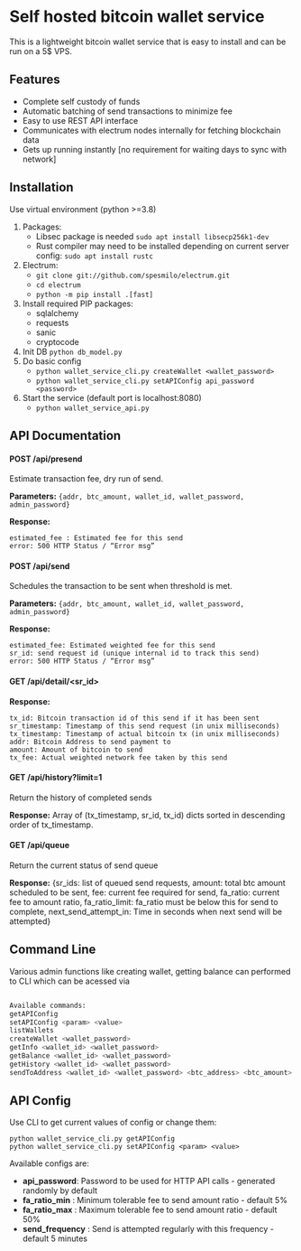 # Self hosted bitcoin wallet service
This is a lightweight bitcoin wallet service that is easy to install and can be run on a 5$ VPS. 

## Features
- Complete self custody of funds
- Automatic batching of send transactions to minimize fee
- Easy to use REST API interface 
- Communicates with electrum nodes internally for fetching blockchain data 
- Gets up running instantly [no requirement for waiting days to sync with network] 

## Installation 
Use virtual environment (python >=3.8)
1. Packages:
    * Libsec package is needed `sudo apt install libsecp256k1-dev`
    * Rust compiler may need to be installed depending on current server config: `sudo apt install rustc`
2. Electrum:
    * `git clone git://github.com/spesmilo/electrum.git`
    * `cd electrum`
    * `python -m pip install .[fast]`
3. Install required PIP packages:
    * sqlalchemy
    * requests
    * sanic
    * cryptocode
4. Init DB `python db_model.py`
5. Do basic config
    * `python wallet_service_cli.py createWallet <wallet_password>`
    * `python wallet_service_cli.py setAPIConfig api_password <password>`
6. Start the service (default port is localhost:8080)
    * `python wallet_service_api.py`




## API Documentation

#### POST /api/presend
Estimate transaction fee, dry run of send.

**Parameters:**
`{addr, btc_amount, wallet_id, wallet_password, admin_password}`

**Response:**
```
estimated_fee : Estimated fee for this send 
error: 500 HTTP Status / “Error msg”
```

#### POST /api/send
Schedules the transaction to be sent when threshold is met.

**Parameters:**
`{addr, btc_amount, wallet_id, wallet_password, admin_password}`

**Response:**
```
estimated_fee: Estimated weighted fee for this send 
sr_id: send request id (unique internal id to track this send)  
error: 500 HTTP Status / “Error msg”
```

#### GET /api/detail/<sr_id>

**Response:**
``` 
tx_id: Bitcoin transaction id of this send if it has been sent 
sr_timestamp: Timestamp of this send request (in unix milliseconds)
tx_timestamp: Timestamp of actual bitcoin tx (in unix milliseconds)
addr: Bitcoin Address to send payment to
amount: Amount of bitcoin to send
tx_fee: Actual weighted network fee taken by this send
```

#### GET /api/history?limit=1

Return the history of completed sends

**Response:**
Array of (tx_timestamp, sr_id, tx_id) dicts sorted in descending order of tx_timestamp.

#### GET /api/queue

Return the current status of send queue

**Response:**
{sr_ids: list of queued send requests, amount: total btc amount scheduled to be sent, fee: current fee required for send, fa_ratio: current fee to amount ratio, fa_ratio_limit: fa_ratio must be below this for send to complete, next_send_attempt_in: Time in seconds when next send will be attempted}

## Command Line
Various admin functions like creating wallet, getting balance can performed to CLI which can be acessed via
```python wallet_service_cli.py -h

Available commands:
getAPIConfig
setAPIConfig <param> <value>
listWallets
createWallet <wallet_password>
getInfo <wallet_id> <wallet_password>
getBalance <wallet_id> <wallet_password>
getHistory <wallet_id> <wallet_password>
sendToAddress <wallet_id> <wallet_password> <btc_address> <btc_amount>
```

## API Config

Use CLI to get current values of config or change them:
```
python wallet_service_cli.py getAPIConfig
python wallet_service_cli.py setAPIConfig <param> <value>
```
Available configs are:
* **api_password**: Password to be used for HTTP API calls - generated randomly by default
* **fa_ratio_min** : Minimum tolerable fee to send amount ratio - default 5% 
* **fa_ratio_max** : Maximum tolerable fee to send amount ratio - default 50%
* **send_frequency** : Send is attempted regularly with this frequency  - default 5 minutes

